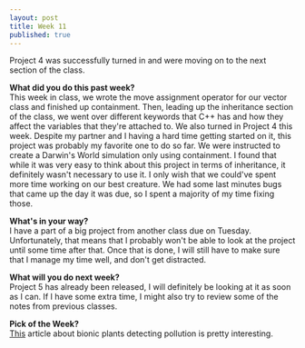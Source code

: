 ```yaml
---
layout: post
title: Week 11
published: true
---
```

Project 4 was successfully turned in and were moving on to the next section of the class.

**What did you do this past week?**  
This week in class, we wrote the move assignment operator for our vector class and finished up containment. Then, leading up the inheritance section of the class, we went over different keywords that C++ has and how they affect the variables that they're attached to. We also turned in Project 4 this week. Despite my partner and I having a hard time getting started on it, this project was probably my favorite one to do so far. We were instructed to create a Darwin's World simulation only using containment. I found that while it was very easy to think about this project in terms of inheritance, it definitely wasn't necessary to use it. I only wish that we could've spent more time working on our best creature. We had some last minutes bugs that came up the day it was due, so I spent a majority of my time fixing those.

**What's in your way?**  
I have a part of a big project from another class due on Tuesday. Unfortunately, that means that I probably won't be able to look at the project until some time after that. Once that is done, I will still have to make sure that I manage my time well, and don't get distracted.

**What will you do next week?**  
Project 5 has already been released, I will definitely be looking at it as soon as I can. If I have some extra time, I might also try to review some of the notes from previous classes.

**Pick of the Week?**  
[This](http://www.livescience.com/56698-bomb-sniffing-bionic-plants-detect-pollution.html) article about bionic plants detecting pollution is pretty interesting.
